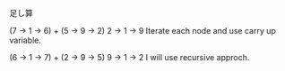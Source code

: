 足し算

(7 -> 1 -> 6) + (5 -> 9 -> 2)
2 -> 1 -> 9
Iterate each node and use carry up variable.

(6 -> 1 -> 7) + (2 -> 9 -> 5)
9 -> 1 -> 2
I will use recursive approch.

